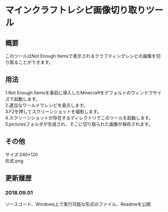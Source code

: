 # マインクラフトレシピ画像切り取りツール

## 概要

このツールはNot Enough Itemsで表示されるクラフティングレシピの画像を切り取ることができます。

## 用法

1.Not Enough Itemsを事前に導入したMinecraftをデフォルトのウィンドウサイズで起動します。  
2.適当なワールドでレシピを表示します。  
3.F2を押してスクリーンショットを撮影します。  
4.スクリーンショットが存在するディレクトリでこのツールを起動します。  
5.picturesフォルダが生成され、そこに切り取られた画像が保存されます。  

## その他

サイズ:240*120  
形式:png

## 更新履歴

### 2018.09.01

ソースコード、Windows上で実行可能な形式のファイル、Readmeを公開